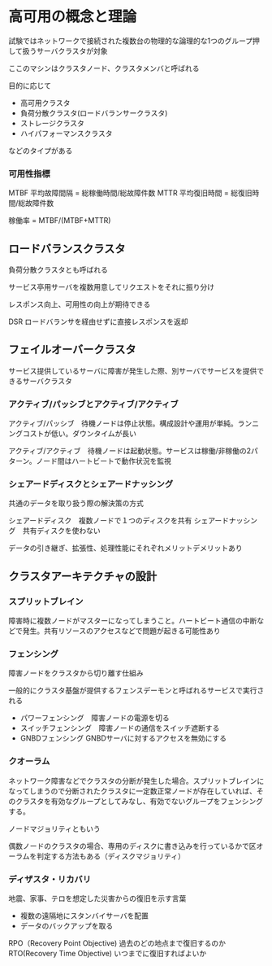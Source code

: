 # 高可用の概念と理論

試験ではネットワークで接続された複数台の物理的な論理的な1つのグループ押して扱うサーバクラスタが対象

ここのマシンはクラスタノード、クラスタメンバと呼ばれる

目的に応じて

* 高可用クラスタ
* 負荷分散クラスタ(ロードバランサークラスタ)
* ストレージクラスタ
* ハイパフォーマンスクラスタ

などのタイプがある

### 可用性指標

MTBF 平均故障間隔 = 総稼働時間/総故障件数
MTTR 平均復旧時間 = 総復旧時間/総故障件数

稼働率  = MTBF/(MTBF+MTTR)

## ロードバランスクラスタ

負荷分散クラスタとも呼ばれる

サービス亭用サーバを複数用意してリクエストをそれに振り分け

レスポンス向上、可用性の向上が期待できる

DSR ロードバランサを経由せずに直接レスポンスを返却

## フェイルオーバークラスタ

サービス提供しているサーバに障害が発生した際、別サーバでサービスを提供できるサーバクラスタ

### アクティブ/パッシブとアクティブ/アクティブ

アクティブ/パッシブ　待機ノードは停止状態。構成設計や運用が単純。ランニングコストが低い。ダウンタイムが長い

アクティブ/アクティブ　待機ノードは起動状態。サービスは稼働/非稼働の2パターン。ノード間はハートビートで動作状況を監視

### シェアードディスクとシェアードナッシング

共通のデータを取り扱う際の解決策の方式

シェアードディスク　複数ノードで１つのディスクを共有
シェアードナッシング　共有ディスクを使わない

データの引き継ぎ、拡張性、処理性能にそれぞれメリットデメリットあり

## クラスタアーキテクチャの設計

### スプリットブレイン

障害時に複数ノードがマスターになってしまうこと。ハートビート通信の中断などで発生。共有リソースのアクセスなどで問題が起きる可能性あり

### フェンシング

障害ノードをクラスタから切り離す仕組み

一般的にクラスタ基盤が提供するフェンスデーモンと呼ばれるサービスで実行される

* パワーフェンシング　障害ノードの電源を切る
* スイッチフェンシング　障害ノードの通信をスイッチ遮断する
* GNBDフェンシング GNBDサーバに対するアクセスを無効にする

### クオーラム

ネットワーク障害などでクラスタの分断が発生した場合。スプリットブレインになってしまうので分断されたクラスタに一定数正常ノードが存在していれば、そのクラスタを有効なグループとしてみなし、有効でないグループをフェンシングする。

ノードマジョリティともいう

偶数ノードのクラスタの場合、専用のディスクに書き込みを行っているかで区オーラムを判定する方法もある（ディスクマジョリティ）

### ディザスタ・リカバリ

地震、家事、テロを想定した災害からの復旧を示す言葉

* 複数の遠隔地にスタンバイサーバを配置
* データのバックアップを取る

RPO（Recovery Point Objective) 過去のどの地点まで復旧するのか
RTO(Recovery Time Objective) いつまでに復旧すればよいか